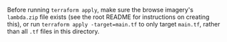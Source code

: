 Before running `terraform apply`, make sure the browse imagery's `lambda.zip`
file exists (see the root README for instructions on creating this), or run
`terraform apply -target=main.tf` to only target `main.tf`, rather
than all `.tf` files in this directory.
